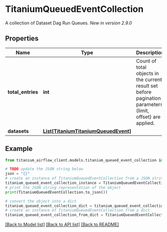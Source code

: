 # TitaniumQueuedEventCollection

A collection of Dataset Dag Run Queues.  *New in version 2.9.0* 

## Properties

Name | Type | Description | Notes
------------ | ------------- | ------------- | -------------
**total_entries** | **int** | Count of total objects in the current result set before pagination parameters (limit, offset) are applied.  | [optional] 
**datasets** | [**List[TitaniumTitaniumQueuedEvent]**](TitaniumQueuedEvent.md) |  | [optional] 

## Example

```python
from titanium_airflow_client.models.titanium_queued_event_collection import TitaniumQueuedEventCollection

# TODO update the JSON string below
json = "{}"
# create an instance of TitaniumQueuedEventCollection from a JSON string
titanium_queued_event_collection_instance = TitaniumQueuedEventCollection.from_json(json)
# print the JSON string representation of the object
print(TitaniumQueuedEventCollection.to_json())

# convert the object into a dict
titanium_queued_event_collection_dict = titanium_queued_event_collection_instance.to_dict()
# create an instance of TitaniumQueuedEventCollection from a dict
titanium_queued_event_collection_from_dict = TitaniumQueuedEventCollection.from_dict(titanium_queued_event_collection_dict)
```
[[Back to Model list]](../README.md#documentation-for-models) [[Back to API list]](../README.md#documentation-for-api-endpoints) [[Back to README]](../README.md)


